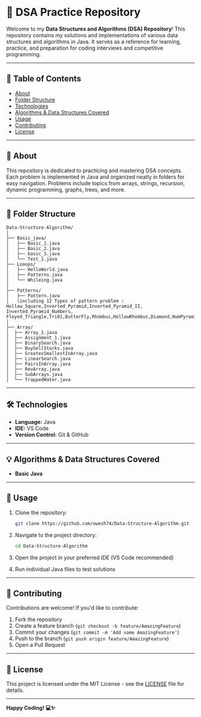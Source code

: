 ﻿# 🚀 DSA Practice Repository

Welcome to my **Data Structures and Algorithms (DSA) Repository**! This repository contains my solutions and implementations of various data structures and algorithms in Java. It serves as a reference for learning, practice, and preparation for coding interviews and competitive programming.

---

## 📝 Table of Contents

- [About](#-about)
- [Folder Structure](#-folder-structure)
- [Technologies](#-technologies)
- [Algorithms & Data Structures Covered](#-algorithms--data-structures-covered)
- [Usage](#-usage)
- [Contributing](#-contributing)
- [License](#-license)

---

## 📖 About

This repository is dedicated to practicing and mastering DSA concepts. Each problem is implemented in Java and organized neatly in folders for easy navigation. Problems include topics from arrays, strings, recursion, dynamic programming, graphs, trees, and more.

---

## 📂 Folder Structure

```
Data-Structure-Algorithm/
│
├── Basic_java/
│   ├── Basic_1.java
│   ├── Basic_2.java
│   ├── basic_3.java
│   └── Test_1.java
├── Looops/
│   ├── HelloWorld.java
│   ├── Patterns.java
│   └── Whileing.java
│
├── Patterns/
│   ├── Pattern.java
│   (including 12 Types of pattern problem :  Hollow_Square,Inverted_Pyramid,Inverted_Pyramid_II, Inverted_Pyramid_Numbers, Floyed_Triangle,Tri01,ButterFly,Rhombus,HollowRhombus,Diamond,NumPyramid,PalindromicPyramid)
│
├── Array/
│  ├── Array_1.java
│  ├── Assignment_1.java
│  ├── BinarySearch.java
│  ├── BuySellStocks.java
│  ├── GreatesSmallestInArray.java
│  ├── LinearSearch.java
│  ├── PairsInArray.java
│  ├── RevArray.java
│  ├── SubArrays.java
│  └── TrappedWater.java
```

---

## 🛠 Technologies

- **Language:** Java
- **IDE:** VS Code
- **Version Control:** Git & GitHub

---

## 💡 Algorithms & Data Structures Covered

- **Basic Java**

---

## 🚀 Usage

1. Clone the repository:
   ```bash
   git clone https://github.com/owesh74/Data-Structure-Algorithm.git
   ```

2. Navigate to the project directory:
   ```bash
   cd Data-Structure-Algorithm
   ```

3. Open the project in your preferred IDE (VS Code recommended)

4. Run individual Java files to test solutions

---

## 🤝 Contributing

Contributions are welcome! If you'd like to contribute:

1. Fork the repository
2. Create a feature branch (`git checkout -b feature/AmazingFeature`)
3. Commit your changes (`git commit -m 'Add some AmazingFeature'`)
4. Push to the branch (`git push origin feature/AmazingFeature`)
5. Open a Pull Request

---

## 📄 License

This project is licensed under the MIT License - see the [LICENSE](LICENSE) file for details.

---


**Happy Coding! 💻✨**
